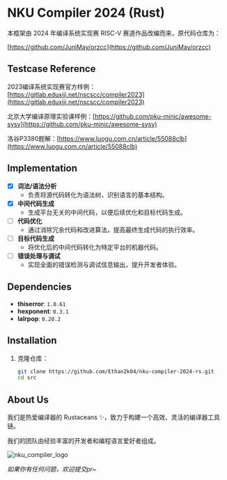 # NKU Compiler 2024 (Rust)

本框架由 2024 年编译系统实现赛 RISC-V 赛道作品改编而来，原代码仓库为：

[https://github.com/JuniMay/orzcc](https://github.com/JuniMay/orzcc)

## Testcase Reference

2023编译系统实现赛官方样例：[https://gitlab.eduxiji.net/nscscc/compiler2023](https://gitlab.eduxiji.net/nscscc/compiler2023)

北京大学编译原理实验课样例：[https://github.com/pku-minic/awesome-sysy](https://github.com/pku-minic/awesome-sysy)

洛谷P3380题解：[https://www.luogu.com.cn/article/55088clb](https://www.luogu.com.cn/article/55088clb)

## Implementation

- [x] **词法/语法分析**
  - 负责将源代码转化为语法树，识别语言的基本结构。
- [x] **中间代码生成**
  - 生成平台无关的中间代码，以便后续优化和目标代码生成。
- [ ] **代码优化**
  - 通过消除冗余代码和改进算法，提高最终生成代码的执行效率。
- [ ] **目标代码生成**
  - 将优化后的中间代码转化为特定平台的机器代码。
- [ ] **错误处理与调试**
  - 实现全面的错误检测与调试信息输出，提升开发者体验。

## Dependencies

- **thiserror**: `1.0.61`
- **hexponent**: `0.3.1`
- **lalrpop**: `0.20.2`

## Installation

1. 克隆仓库：
   ```bash
   git clone https://github.com/Ethan2k04/nku-compiler-2024-rs.git
   cd src

## About Us

我们是热爱编译器的 Rustaceans ✨，致力于构建一个高效、灵活的编译器工具链。

我们的团队由经验丰富的开发者和编程语言爱好者组成。

![nku_compiler_logo](https://github.com/user-attachments/assets/93b70721-6225-41f5-96a4-3b04f8a43712)

*如果你有任何问题，欢迎提交pr~*
